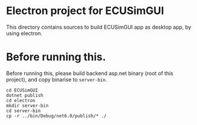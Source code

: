 # Electron project for ECUSimGUI
This directory contains sources to build ECUSimGUI app as desktop app, by using electron.

# Before running this.
Before running this, please build backend asp.net binary (root of this project), and copy binarise to `server-bin`.

```
cd ECUSimGUI
dotnet publish
cd electron
mkdir server-bin
cd server-bin
cp -r ../bin/Debug/net6.0/publish/* ./
```
